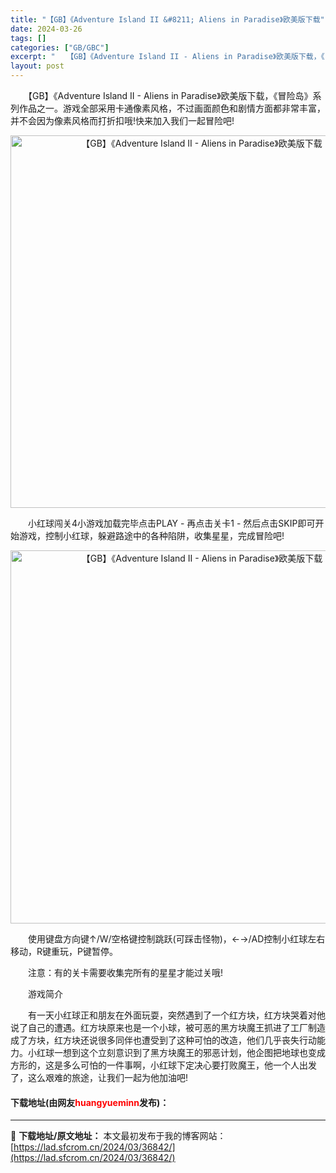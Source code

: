 ```yaml
---
title: "【GB】《Adventure Island II &#8211; Aliens in Paradise》欧美版下载"
date: 2024-03-26
tags: []
categories: ["GB/GBC"]
excerpt: "　　【GB】《Adventure Island II - Aliens in Paradise》欧美版下载，《冒险岛》系列作品之一。游戏全部采用卡通像素风格，不过画面颜色和剧情方面都非常丰富，并不会因为像素风格而打折扣哦!快来加入我们一起冒险吧! 　　小红球闯关4小游戏加载完毕点击PLAY - 再点&hellip;"
layout: post
---
```


 <p>　　【GB】《Adventure Island II - Aliens in Paradise》欧美版下载，《冒险岛》系列作品之一。游戏全部采用卡通像素风格，不过画面颜色和剧情方面都非常丰富，并不会因为像素风格而打折扣哦!快来加入我们一起冒险吧!</p> <p align="center"><img align="" border="0" src="https://lad.sfcrom.cn/wp-content/uploads/2024/03/20240326_66027e4e19982.png" width="596" alt="【GB】《Adventure Island II - Aliens in Paradise》欧美版下载" /></p> <p>　　小红球闯关4小游戏加载完毕点击PLAY - 再点击关卡1 - 然后点击SKIP即可开始游戏，控制小红球，躲避路途中的各种陷阱，收集星星，完成冒险吧!</p> <p align="center"><img align="" border="0" src="https://lad.sfcrom.cn/wp-content/uploads/2024/03/20240326_66027e4ebe866.png" width="597" alt="【GB】《Adventure Island II - Aliens in Paradise》欧美版下载" /></p> <p>　　使用键盘方向键&uarr;/W/空格键控制跳跃(可踩击怪物)，&larr;&rarr;/AD控制小红球左右移动，R键重玩，P键暂停。</p> <p>　　注意：有的关卡需要收集完所有的星星才能过关哦!</p> <p>　　游戏简介</p> <p>　　有一天小红球正和朋友在外面玩耍，突然遇到了一个红方块，红方块哭着对他说了自己的遭遇。红方块原来也是一个小球，被可恶的黑方块魔王抓进了工厂制造成了方块，红方块还说很多同伴也遭受到了这种可怕的改造，他们几乎丧失行动能力。小红球一想到这个立刻意识到了黑方块魔王的邪恶计划，他企图把地球也变成方形的，这是多么可怕的一件事啊，小红球下定决心要打败魔王，他一个人出发了，这么艰难的旅途，让我们一起为他加油吧!</p> <p><h4>下载地址(由网友<font color="red">huangyueminn</font>发布)：</h4></p> 

---
📖 **下载地址/原文地址：** 本文最初发布于我的博客网站：[https://lad.sfcrom.cn/2024/03/36842/](https://lad.sfcrom.cn/2024/03/36842/)

